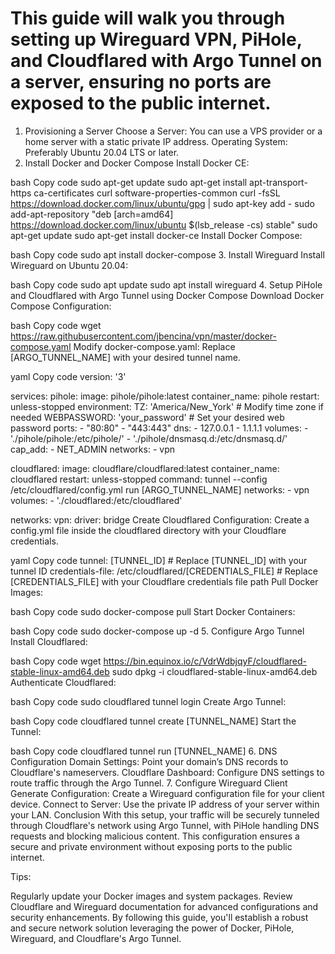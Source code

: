 # This guide will walk you through setting up Wireguard VPN, PiHole, and Cloudflared with Argo Tunnel on a server, ensuring no ports are exposed to the public internet.

1. Provisioning a Server
Choose a Server: You can use a VPS provider or a home server with a static private IP address.
Operating System: Preferably Ubuntu 20.04 LTS or later.
2. Install Docker and Docker Compose
Install Docker CE:

bash
Copy code
sudo apt-get update
sudo apt-get install apt-transport-https ca-certificates curl software-properties-common
curl -fsSL https://download.docker.com/linux/ubuntu/gpg | sudo apt-key add -
sudo add-apt-repository "deb [arch=amd64] https://download.docker.com/linux/ubuntu $(lsb_release -cs) stable"
sudo apt-get update
sudo apt-get install docker-ce
Install Docker Compose:

bash
Copy code
sudo apt install docker-compose
3. Install Wireguard
Install Wireguard on Ubuntu 20.04:

bash
Copy code
sudo apt update
sudo apt install wireguard
4. Setup PiHole and Cloudflared with Argo Tunnel using Docker Compose
Download Docker Compose Configuration:

bash
Copy code
wget https://raw.githubusercontent.com/jbencina/vpn/master/docker-compose.yaml
Modify docker-compose.yaml:
Replace [ARGO_TUNNEL_NAME] with your desired tunnel name.

yaml
Copy code
version: '3'

services:
  pihole:
    image: pihole/pihole:latest
    container_name: pihole
    restart: unless-stopped
    environment:
      TZ: 'America/New_York' # Modify time zone if needed
      WEBPASSWORD: 'your_password' # Set your desired web password
    ports:
      - "80:80"
      - "443:443"
    dns:
      - 127.0.0.1
      - 1.1.1.1
    volumes:
      - './pihole/pihole:/etc/pihole/'
      - './pihole/dnsmasq.d:/etc/dnsmasq.d/'
    cap_add:
      - NET_ADMIN
    networks:
      - vpn

  cloudflared:
    image: cloudflare/cloudflared:latest
    container_name: cloudflared
    restart: unless-stopped
    command: tunnel --config /etc/cloudflared/config.yml run [ARGO_TUNNEL_NAME]
    networks:
      - vpn
    volumes:
      - './cloudflared:/etc/cloudflared'

networks:
  vpn:
    driver: bridge
Create Cloudflared Configuration:
Create a config.yml file inside the cloudflared directory with your Cloudflare credentials.

yaml
Copy code
tunnel: [TUNNEL_ID] # Replace [TUNNEL_ID] with your tunnel ID
credentials-file: /etc/cloudflared/[CREDENTIALS_FILE] # Replace [CREDENTIALS_FILE] with your Cloudflare credentials file path
Pull Docker Images:

bash
Copy code
sudo docker-compose pull
Start Docker Containers:

bash
Copy code
sudo docker-compose up -d
5. Configure Argo Tunnel
Install Cloudflared:

bash
Copy code
wget https://bin.equinox.io/c/VdrWdbjqyF/cloudflared-stable-linux-amd64.deb
sudo dpkg -i cloudflared-stable-linux-amd64.deb
Authenticate Cloudflared:

bash
Copy code
sudo cloudflared tunnel login
Create Argo Tunnel:

bash
Copy code
cloudflared tunnel create [TUNNEL_NAME]
Start the Tunnel:

bash
Copy code
cloudflared tunnel run [TUNNEL_NAME]
6. DNS Configuration
Domain Settings: Point your domain’s DNS records to Cloudflare's nameservers.
Cloudflare Dashboard: Configure DNS settings to route traffic through the Argo Tunnel.
7. Configure Wireguard Client
Generate Configuration: Create a Wireguard configuration file for your client device.
Connect to Server: Use the private IP address of your server within your LAN.
Conclusion
With this setup, your traffic will be securely tunneled through Cloudflare's network using Argo Tunnel, with PiHole handling DNS requests and blocking malicious content. This configuration ensures a secure and private environment without exposing ports to the public internet.

Tips:

Regularly update your Docker images and system packages.
Review Cloudflare and Wireguard documentation for advanced configurations and security enhancements.
By following this guide, you'll establish a robust and secure network solution leveraging the power of Docker, PiHole, Wireguard, and Cloudflare's Argo Tunnel.
